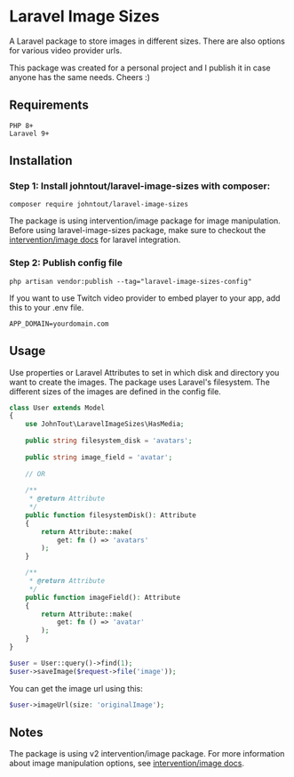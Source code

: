 # Laravel Image Sizes
A Laravel package to store images in different sizes. There are also options for various video provider urls.

This package was created for a personal project and I publish it in case anyone has the same needs. Cheers :)

## Requirements ##
```
PHP 8+
Laravel 9+
```

## Installation ##

### Step 1: Install johntout/laravel-image-sizes with composer:

```
composer require johntout/laravel-image-sizes
```

The package is using intervention/image package for image manipulation. Before using laravel-image-sizes package, make sure to checkout the [intervention/image docs](https://image.intervention.io/v2/introduction/installation) for laravel integration.

### Step 2: Publish config file

```
php artisan vendor:publish --tag="laravel-image-sizes-config"
```

If you want to use Twitch video provider to embed player to your app, add this to your .env file.

```
APP_DOMAIN=yourdomain.com
```

## Usage ##

Use properties or Laravel Attributes to set in which disk and directory you want to create the images. The
package uses Laravel's filesystem. The different sizes of the images are defined in the config file.

```php
class User extends Model 
{
    use JohnTout\LaravelImageSizes\HasMedia;
    
    public string filesystem_disk = 'avatars';
    
    public string image_field = 'avatar';
    
    // OR
    
    /**
     * @return Attribute
     */
    public function filesystemDisk(): Attribute
    {
        return Attribute::make(
            get: fn () => 'avatars'
        );
    }

    /**
     * @return Attribute
     */
    public function imageField(): Attribute
    {
        return Attribute::make(
            get: fn () => 'avatar'
        );
    }
}
```

```php
$user = User::query()->find(1);
$user->saveImage($request->file('image'));
```

You can get the image url using this:
```php
$user->imageUrl(size: 'originalImage');
```
## Notes ##

The package is using v2 intervention/image package. For more information about image manipulation options, see [intervention/image docs](https://image.intervention.io/v2).